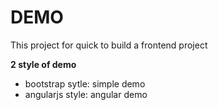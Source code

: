 DEMO
===========================

This project for quick to build a frontend project

**2 style of demo**
*   bootstrap sytle: simple demo
*   angularjs style: angular demo

